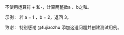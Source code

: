 不使用运算符&nbsp;+ 和-，计算两整数a&nbsp;、b之和。

示例：
若&nbsp;a = 1 ，b = 2，返回 3。

致谢：
特别感谢&nbsp;@fujiaozhu 添加这道问题并创建测试用例。
